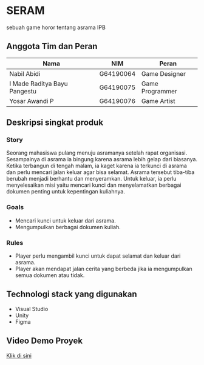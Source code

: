 # SERAM
sebuah game horor tentang asrama IPB

## Anggota Tim dan Peran
| Nama | NIM | Peran |
| ---- | --- | ----- |
| Nabil Abidi | G64190064 | Game Designer |
| I Made Raditya Bayu Pangestu | G64190075 | Game Programmer |
| Yosar Awandi P | G64190076 | Game Artist |

## Deskripsi singkat produk 
### Story
Seorang mahasiswa pulang menuju asramanya setelah rapat organisasi. Sesampainya di asrama ia bingung karena asrama lebih gelap dari biasanya. Ketika terbangun di tengah malam, ia kaget karena ia terkunci di asrama dan perlu mencari jalan keluar agar bisa selamat. Asrama tersebut tiba-tiba berubah menjadi berhantu dan menyeramkan. Untuk keluar, ia perlu menyelesaikan misi yaitu mencari kunci dan menyelamatkan berbagai dokumen penting untuk kepentingan kuliahnya.
### Goals
- Mencari kunci untuk keluar dari asrama.
- Mengumpulkan berbagai dokumen kuliah.
### Rules
- Player perlu mengambil kunci untuk dapat selamat dan keluar dari asrama.
- Player akan mendapat jalan cerita yang berbeda jika ia mengumpulkan semua dokumen atau tidak.

## Technologi stack yang digunakan
- Visual Studio
- Unity
- Figma

## Video Demo Proyek
[Klik di sini](https://drive.google.com/file/d/1DM1zke4-Pv-MMW9WZ0n3-4zJlm7oGJq0/view?usp=sharing)
